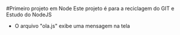 #Primeiro projeto em Node
Este projeto é para a reciclagem do GIT e Estudo do NodeJS
- O arquivo "ola.js" exibe uma mensagem na tela
